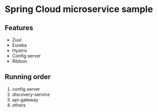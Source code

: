 # Spring Cloud microservice sample



## Features

* Zuul
* Eureka
* Hystrix
* Config server
* Ribbon


## Running order

1. config server
2. discovery-service
3. api-gateway
4. others